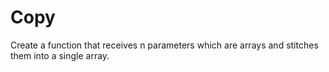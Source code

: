# Copy

Create a function that receives n parameters which are arrays and stitches them into a single array.
